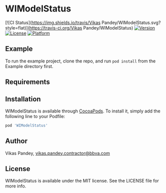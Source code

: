 # WIModelStatus

[![CI Status](https://img.shields.io/travis/Vikas Pandey/WIModelStatus.svg?style=flat)](https://travis-ci.org/Vikas Pandey/WIModelStatus)
[![Version](https://img.shields.io/cocoapods/v/WIModelStatus.svg?style=flat)](https://cocoapods.org/pods/WIModelStatus)
[![License](https://img.shields.io/cocoapods/l/WIModelStatus.svg?style=flat)](https://cocoapods.org/pods/WIModelStatus)
[![Platform](https://img.shields.io/cocoapods/p/WIModelStatus.svg?style=flat)](https://cocoapods.org/pods/WIModelStatus)

## Example

To run the example project, clone the repo, and run `pod install` from the Example directory first.

## Requirements

## Installation

WIModelStatus is available through [CocoaPods](https://cocoapods.org). To install
it, simply add the following line to your Podfile:

```ruby
pod 'WIModelStatus'
```

## Author

Vikas Pandey, vikas.pandey.contractor@bbva.com

## License

WIModelStatus is available under the MIT license. See the LICENSE file for more info.
